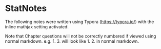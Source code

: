 # StatNotes

The following notes were written using Typora (https://typora.io/) with the inline mathjax setting activated.

Note that Chapter questions will not be correctly numbered if viewed using normal markdown. e.g. 1. 3. will look like 1. 2. in normal markdown.
